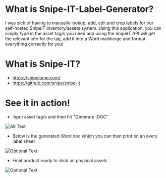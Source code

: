 # What is Snipe-IT-Label-Generator?
I was sick of having to manually lookup, add, edit and crop labels for our self-hosted SnipeIT inventory/assets system. Using this application, you can simply type in the asset tag/s you need and using the SnipeIT API will get the relevant info for the tag, add it into a Word mailmerge and format everything correctly for you!

# What is Snipe-IT? 
- https://snipeitapp.com/
- https://github.com/snipe/snipe-it

# See it in action!
  - Input asset tag/s and then hit "Generate .DOC"
  
  ![Alt Text](https://media.giphy.com/media/fV1ELr4ENx6EQoWUU3/giphy.gif)
 
 
  - Below is the generated Word doc which you can then print on an avery label sheet
  
  ![Optional Text](../master/img/word_labels.png)



  - Final product ready to stick on physical assets 
  
  ![Optional Text](../master/img/PMG-Final-border.png)
